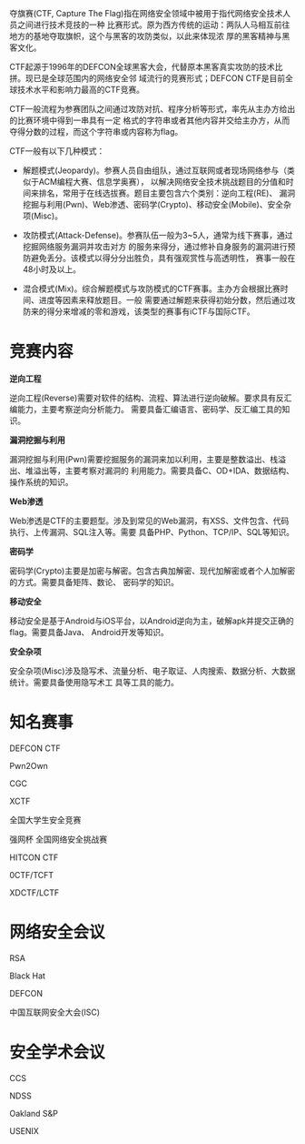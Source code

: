 夺旗赛(CTF, Capture The Flag)指在网络安全领域中被用于指代网络安全技术人员之间进行技术竞技的一种
比赛形式。原为西方传统的运动：两队人马相互前往地方的基地夺取旗帜，这个与黑客的攻防类似，以此来体现浓
厚的黑客精神与黑客文化。

CTF起源于1996年的DEFCON全球黑客大会，代替原本黑客真实攻防的技术比拼。现已是全球范围内的网络安全邻
域流行的竞赛形式；DEFCON CTF是目前全球技术水平和影响力最高的CTF竞赛。

CTF一般流程为参赛团队之间通过攻防对抗、程序分析等形式，率先从主办方给出的比赛环境中得到一串具有一定
格式的字符串或者其他内容并交给主办方，从而夺得分数的过程，而这个字符串或内容称为flag。

CTF一般有以下几种模式：

* 解题模式(Jeopardy)。参赛人员自由组队，通过互联网或者现场网络参与（类似于ACM编程大赛、信息学奥赛），
以解决网络安全技术挑战题目的分值和时间来排名，常用于在线选拔赛。题目主要包含六个类别：逆向工程(RE)、
漏洞挖掘与利用(Pwn)、Web渗透、密码学(Crypto)、移动安全(Mobile)、安全杂项(Misc)。

* 攻防模式(Attack-Defense)。参赛队伍一般为3~5人，通常为线下赛事，通过挖掘网络服务漏洞并攻击对方
的服务来得分，通过修补自身服务的漏洞进行预防避免丢分。该模式以得分分出胜负，具有强观赏性与高透明性，
赛事一般在48小时及以上。

* 混合模式(Mix)。综合解题模式与攻防模式的CTF赛事。主办方会根据比赛时间、进度等因素来释放题目。一般
需要通过解题来获得初始分数，然后通过攻防来的得分来增减的零和游戏，该类型的赛事有iCTF与国际CTF。


竞赛内容
======

**逆向工程**

逆向工程(Reverse)需要对软件的结构、流程、算法进行逆向破解。要求具有反汇编能力，主要考察逆向分析能力。
需要具备汇编语言、密码学、反汇编工具的知识。

**漏洞挖掘与利用**

漏洞挖掘与利用(Pwn)需要挖掘服务的漏洞来加以利用，主要是整数溢出、栈溢出、堆溢出等，主要考察对漏洞的
利用能力。需要具备C、OD+IDA、数据结构、操作系统的知识。

**Web渗透**

Web渗透是CTF的主要题型。涉及到常见的Web漏洞，有XSS、文件包含、代码执行、上传漏洞、SQL注入等。需要
具备PHP、Python、TCP/IP、SQL等知识。

**密码学**

密码学(Crypto)主要是加密与解密。包含古典加解密、现代加解密或者个人加解密的方式。需要具备矩阵、数论、
密码学的知识。

**移动安全**

移动安全是基于Android与iOS平台，以Android逆向为主，破解apk并提交正确的flag。需要具备Java、
Android开发等知识。

**安全杂项**

安全杂项(Misc)涉及隐写术、流量分析、电子取证、人肉搜索、数据分析、大数据统计。需要具备使用隐写术工
具等工具的能力。


知名赛事
======

DEFCON CTF

Pwn2Own

CGC

XCTF

全国大学生安全竞赛

强网杯 全国网络安全挑战赛

HITCON CTF

0CTF/TCFT

XDCTF/LCTF

网络安全会议
=========

RSA

Black Hat

DEFCON

中国互联网安全大会(ISC)

安全学术会议
=========

CCS

NDSS

Oakland S&P

USENIX


